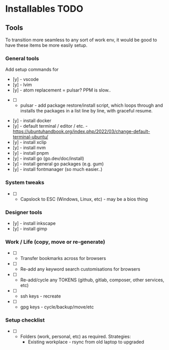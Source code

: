 # Installables TODO

## Tools
To transition more seamless to any sort of work env, it would be good to have
these items be more easily setup.

### General tools
Add setup commands for
- [y] - vscode
- [y] - lvim
- [y] - atom replacement = pulsar? PPM is slow..
- [ ] - pulsar - add package restore/install script, which loops through and installs the
        packages in a list line by line, with graceful resume.
- [y] - install docker
- [y] - default terminal / editor / etc. - https://ubuntuhandbook.org/index.php/2022/03/change-default-terminal-ubuntu/
- [y] - install xclip
- [y] - install nvm
- [y] - install pnpm
- [y] - install go (go.dev/doc/install)
- [y] - install general go packages (e.g. gum)
- [y] - install fontmanager (so much easier..)

### System tweaks
- [ ] - Capslock to ESC (Windows, Linux, etc) - may be a bios thing

### Designer tools
- [y] - install inkscape
- [y] - install gimp

### Work / Life (copy, move or re-generate)
- [ ] - Transfer bookmarks across for browsers
- [ ] - Re-add any keyword search customisations for browsers
- [ ] - Re-add/cycle any TOKENS (github, gitlab, composer, other services, etc)

- [ ] - ssh keys - recreate
- [ ] - gpg keys - cycle/backup/move/etc

### Setup checklist
- [ ] - Folders (work, personal, etc) as required.
    Strategies:
    - Existing workplace - rsync from old laptop to upgraded
